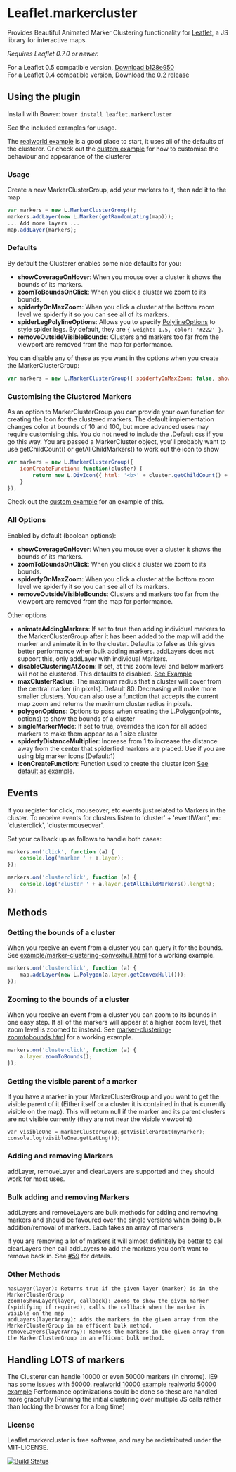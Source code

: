 Leaflet.markercluster
=====================

Provides Beautiful Animated Marker Clustering functionality for [Leaflet](http://leafletjs.com), a JS library for interactive maps.

*Requires Leaflet 0.7.0 or newer.*

For a Leaflet 0.5 compatible version, [Download b128e950](https://github.com/Leaflet/Leaflet.markercluster/archive/b128e950d8f5d7da5b60bd0aa9a88f6d3dd17c98.zip)<br>
For a Leaflet 0.4 compatible version, [Download the 0.2 release](https://github.com/Leaflet/Leaflet.markercluster/archive/0.2.zip)

## Using the plugin

Install with Bower: `bower install leaflet.markercluster`

See the included examples for usage.

The [realworld example](http://leaflet.github.com/Leaflet.markercluster/example/marker-clustering-realworld.388.html) is a good place to start, it uses all of the defaults of the clusterer.
Or check out the [custom example](http://leaflet.github.com/Leaflet.markercluster/example/marker-clustering-custom.html) for how to customise the behaviour and appearance of the clusterer

### Usage
Create a new MarkerClusterGroup, add your markers to it, then add it to the map

```javascript
var markers = new L.MarkerClusterGroup();
markers.addLayer(new L.Marker(getRandomLatLng(map)));
... Add more layers ...
map.addLayer(markers);
```

### Defaults
By default the Clusterer enables some nice defaults for you:
* **showCoverageOnHover**: When you mouse over a cluster it shows the bounds of its markers.
* **zoomToBoundsOnClick**: When you click a cluster we zoom to its bounds.
* **spiderfyOnMaxZoom**: When you click a cluster at the bottom zoom level we spiderfy it so you can see all of its markers.
* **spiderLegPolylineOptions**: Allows you to specify [PolylineOptions](http://leafletjs.com/reference.html#polyline-options) to style spider legs. By default, they are `{ weight: 1.5, color: '#222' }`.
* **removeOutsideVisibleBounds**: Clusters and markers too far from the viewport are removed from the map for performance.

You can disable any of these as you want in the options when you create the MarkerClusterGroup:
```javascript
var markers = new L.MarkerClusterGroup({ spiderfyOnMaxZoom: false, showCoverageOnHover: false, zoomToBoundsOnClick: false });
```

### Customising the Clustered Markers
As an option to MarkerClusterGroup you can provide your own function for creating the Icon for the clustered markers.
The default implementation changes color at bounds of 10 and 100, but more advanced uses may require customising this.
You do not need to include the .Default css if you go this way.
You are passed a MarkerCluster object, you'll probably want to use getChildCount() or getAllChildMarkers() to work out the icon to show

```javascript
var markers = new L.MarkerClusterGroup({
	iconCreateFunction: function(cluster) {
		return new L.DivIcon({ html: '<b>' + cluster.getChildCount() + '</b>' });
	}
});
```
Check out the [custom example](http://leaflet.github.com/Leaflet.markercluster/example/marker-clustering-custom.html) for an example of this.

### All Options
Enabled by default (boolean options):
* **showCoverageOnHover**: When you mouse over a cluster it shows the bounds of its markers.
* **zoomToBoundsOnClick**: When you click a cluster we zoom to its bounds.
* **spiderfyOnMaxZoom**: When you click a cluster at the bottom zoom level we spiderfy it so you can see all of its markers.
* **removeOutsideVisibleBounds**: Clusters and markers too far from the viewport are removed from the map for performance.

Other options
* **animateAddingMarkers**: If set to true then adding individual markers to the MarkerClusterGroup after it has been added to the map will add the marker and animate it in to the cluster. Defaults to false as this gives better performance when bulk adding markers. addLayers does not support this, only addLayer with individual Markers.
* **disableClusteringAtZoom**: If set, at this zoom level and below markers will not be clustered. This defaults to disabled. [See Example](http://leaflet.github.com/Leaflet.markercluster/example/marker-clustering-realworld-maxzoom.388.html)
* **maxClusterRadius**: The maximum radius that a cluster will cover from the central marker (in pixels). Default 80. Decreasing will make more smaller clusters. You can also use a function that accepts the current map zoom and returns the maximum cluster radius in pixels.
* **polygonOptions**: Options to pass when creating the L.Polygon(points, options) to show the bounds of a cluster
* **singleMarkerMode**: If set to true, overrides the icon for all added markers to make them appear as a 1 size cluster
* **spiderfyDistanceMultiplier**: Increase from 1 to increase the distance away from the center that spiderfied markers are placed. Use if you are using big marker icons (Default:1)
* **iconCreateFunction**: Function used to create the cluster icon [See default as example](https://github.com/Leaflet/Leaflet.markercluster/blob/15ed12654acdc54a4521789c498e4603fe4bf781/src/MarkerClusterGroup.js#L542).

## Events
If you register for click, mouseover, etc events just related to Markers in the cluster.
To receive events for clusters listen to 'cluster' + 'eventIWant', ex: 'clusterclick', 'clustermouseover'.

Set your callback up as follows to handle both cases:

```javascript
markers.on('click', function (a) {
	console.log('marker ' + a.layer);
});

markers.on('clusterclick', function (a) {
	console.log('cluster ' + a.layer.getAllChildMarkers().length);
});
```

## Methods

### Getting the bounds of a cluster
When you receive an event from a cluster you can query it for the bounds.
See [example/marker-clustering-convexhull.html](http://leaflet.github.com/Leaflet.markercluster/example/marker-clustering-convexhull.html) for a working example.
```javascript
markers.on('clusterclick', function (a) {
	map.addLayer(new L.Polygon(a.layer.getConvexHull()));
});
```

### Zooming to the bounds of a cluster
When you receive an event from a cluster you can zoom to its bounds in one easy step.
If all of the markers will appear at a higher zoom level, that zoom level is zoomed to instead.
See [marker-clustering-zoomtobounds.html](http://leaflet.github.com/Leaflet.markercluster/example/marker-clustering-zoomtobounds.html) for a working example.
```javascript
markers.on('clusterclick', function (a) {
	a.layer.zoomToBounds();
});
```

### Getting the visible parent of a marker
If you have a marker in your MarkerClusterGroup and you want to get the visible parent of it (Either itself or a cluster it is contained in that is currently visible on the map).
This will return null if the marker and its parent clusters are not visible currently (they are not near the visible viewpoint)
```
var visibleOne = markerClusterGroup.getVisibleParent(myMarker);
console.log(visibleOne.getLatLng());
```

### Adding and removing Markers
addLayer, removeLayer and clearLayers are supported and they should work for most uses.

### Bulk adding and removing Markers
addLayers and removeLayers are bulk methods for adding and removing markers and should be favoured over the single versions when doing bulk addition/removal of markers. Each takes an array of markers

If you are removing a lot of markers it will almost definitely be better to call clearLayers then call addLayers to add the markers you don't want to remove back in. See [#59](https://github.com/Leaflet/Leaflet.markercluster/issues/59#issuecomment-9320628) for details.

### Other Methods
````
hasLayer(layer): Returns true if the given layer (marker) is in the MarkerClusterGroup
zoomToShowLayer(layer, callback): Zooms to show the given marker (spidifying if required), calls the callback when the marker is visible on the map
addLayers(layerArray): Adds the markers in the given array from the MarkerClusterGroup in an efficent bulk method.
removeLayers(layerArray): Removes the markers in the given array from the MarkerClusterGroup in an efficent bulk method.
````

## Handling LOTS of markers
The Clusterer can handle 10000 or even 50000 markers (in chrome). IE9 has some issues with 50000.
[realworld 10000 example](http://leaflet.github.com/Leaflet.markercluster/example/marker-clustering-realworld.10000.html)
[realworld 50000 example](http://leaflet.github.com/Leaflet.markercluster/example/marker-clustering-realworld.50000.html)
Performance optimizations could be done so these are handled more gracefully (Running the initial clustering over multiple JS calls rather than locking the browser for a long time)

### License

Leaflet.markercluster is free software, and may be redistributed under the MIT-LICENSE.

[![Build Status](https://travis-ci.org/Leaflet/Leaflet.markercluster.png?branch=master)](https://travis-ci.org/Leaflet/Leaflet.markercluster)
